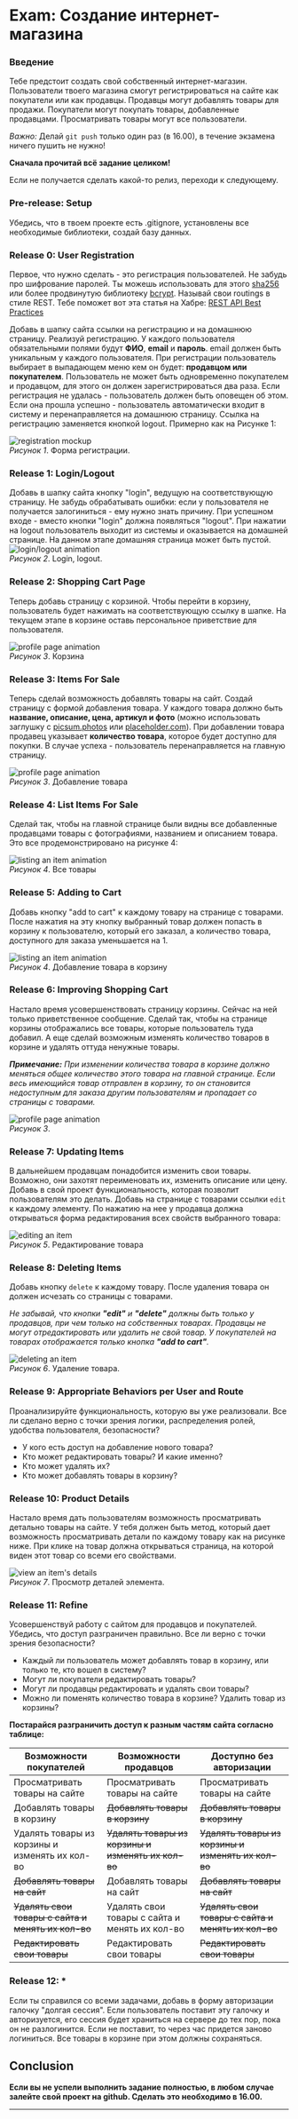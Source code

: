

# Exam: Создание интернет-магазина



### Введение
Тебе предстоит создать свой собственный интернет-магазин. Пользователи твоего магазина смогут регистрироваться на сайте как покупатели или как продавцы. Продавцы могут добавлять товары для продажи. Покупатели могут покупать товары, добавленные продавцами. Просматривать товары могут все пользователи.
<!-- Старайся применить по максимуму все изученные конвенции и стандарты. -->

*Важно:*
Делай `git push` только один раз (в 16.00), в течение экзамена ничего пушить не нужно!

**Сначала прочитай всё задание целиком!**

Если не получается сделать какой-то релиз, переходи к следующему.

### Pre-release: Setup
Убедись, что в твоем проекте есть .gitignore, установлены все необходимые библиотеки, создай базу данных.


### Release 0: User Registration
Первое, что нужно сделать - это регистрация пользователей. Не забудь про шифрование паролей. Ты можешь использовать для этого [sha256](https://www.npmjs.com/package/sha256) или более продвинутую библиотеку [bcrypt](https://www.npmjs.com/package/bcrypt). Называй свои routings в стиле REST. Тебе поможет вот эта статья на Хабре: [REST API Best Practices](https://habr.com/post/351890/)

Добавь в шапку сайта ссылки на регистрацию и на домашнюю страницу. Реализуй регистрацию. У каждого пользователя обязательными полями будут **ФИО**, **email** и **пароль**. email должен быть уникальным у каждого пользователя. При регистрации пользователь выбирает в выпадающем меню кем он будет: **продавцом или покупателем**. Пользователь не может быть одновременно покупателем и продавцом, для этого он должен зарегистрироваться два раза. Если регистрация не удалась - пользователь должен быть оповещен об этом. Если она прошла успешно - пользователь автоматически входит в систему и перенаправляется на домашнюю страницу. Ссылка на регистрацию заменяется кнопкой logout. Примерно как на Рисунке 1:

![registration mockup](readme-assets/1.PNG)  
*Рисунок 1*. Форма регистрации.


### Release 1: Login/Logout
Добавь в шапку сайта кнопку "login", ведущую на соответствующую страницу. Не забудь обрабатывать ошибки: если у пользователя не получается залогиниться - ему нужно знать причину. При успешном входе - вместо кнопки "login" должна появляться "logout". При нажатии на logout пользователь выходит из системы и оказывается на домашней странице. На данном этапе домашняя страница может быть пустой.
![login/logout animation](readme-assets/2.PNG)  
*Рисунок 2*. Login, logout.


### Release 2: Shopping Cart Page
Теперь добавь страницу с корзиной. Чтобы перейти в корзину, пользователь будет нажимать на соответствующую ссылку в шапке. На текущем этапе в корзине оставь персональное приветствие для пользователя.

![profile page animation](readme-assets/3.PNG)  
*Рисунок 3*.  Корзина

### Release 3: Items For Sale
Теперь сделай возможность добавлять товары на сайт. Создай страницу с формой добавления товара. У каждого товара должно быть **название, описание, цена, артикул и фото** (можно использовать заглушку с [picsum.photos](https://picsum.photos/) или [placeholder.com](https://placeholder.com/)). При добавлении товара продавец указывает **количество товара**, которое будет доступно для покупки. В случае успеха - пользователь перенаправляется на главную страницу.

![profile page animation](readme-assets/4.PNG)  
*Рисунок 3*.  Добавление товара

### Release 4: List Items For Sale
Сделай так, чтобы на главной странице были видны все добавленные продавцами товары с фотографиями, названием и описанием товара. Это все продемонстрировано на рисунке 4:


![listing an item animation](readme-assets/5.PNG)  
*Рисунок 4*. Все товары


### Release 5: Adding to Cart
Добавь кнопку "add to cart" к каждому товару на странице с товарами. После нажатия на эту кнопку выбранный товар должен попасть в корзину к пользователю, который его заказал, а количество товара, доступного для заказа уменьшается на 1.


![listing an item animation](readme-assets/6.PNG)  
*Рисунок 4*. Добавление товара в корзину

### Release 6: Improving Shopping Cart
Настало время усовершенствовать страницу корзины. Сейчас на ней только приветственное сообщение. Сделай так, чтобы на странице корзины отображались все товары, которые пользователь туда добавил. А еще сделай возможным изменять количество товаров в корзине и удалять оттуда ненужные товары.


***Примечание:***
*При изменении количества товара в корзине должно меняться общее количество этого товара на главной странице. Если весь имеющийся товар отправлен в корзину, то он становится недоступным для заказа другим пользователям и пропадает со страницы с товарами.*

![profile page animation](readme-assets/7.PNG)  
*Рисунок 3*.  


### Release 7: Updating Items
В дальнейшем продавцам понадобится изменить свои товары. Возможно, они захотят переименовать их, изменить описание или цену. Добавь в свой проект функциональность, которая позволит пользователям это делать.
Добавь на странице с товарами ссылки `edit` к каждому элементу. По нажатию на нее у продавца должна открываться форма редактирования всех свойств выбранного товара:

![editing an item](readme-assets/8.PNG)  
*Рисунок 5*. Редактирование товара


### Release 8: Deleting Items
Добавь кнопку `delete` к каждому товару. После удаления товара он должен исчезать со страницы с товарами.


*Не забывай, что кнопки **"edit"** и **"delete"**  должны быть только у продавцов, при чем только на собственных товарах. Продавцы не могут отредактировать или удалить не свой товар. У покупателей на товарах отображается только кнопка **"add to cart"**.*

![deleting an item](readme-assets/9.PNG)  
*Рисунок 6*.  Удаление товара.


### Release 9:  Appropriate Behaviors per User and Route
Проанализируйте функциональность, которую вы уже реализовали. Все ли сделано верно с точки зрения логики, распределения ролей, удобства пользователя, безопасности?

* У кого есть доступ на добавление нового товара?
* Кто может редактировать товары? И какие именно?
* Кто может удалять их?
* Кто может добавлять товары в корзину?

### Release 10: Product Details
Настало время дать пользователям возможность просматривать детально товары на сайте. У тебя должен быть метод, который дает возможность просматривать детали по каждому товару как на рисунке ниже. При клике на товар должна открываться страница, на которой виден этот товар со всеми его свойствами.

![view an item's details](readme-assets/10.PNG)  
*Рисунок 7*.  Просмотр деталей элемента.


### Release 11:  Refine 
Усовершенствуй работу с сайтом для продавцов и покупателей. Убедись, что доступ разграничен правильно. Все ли верно с точки зрения безопасности?

* Каждый ли пользователь может добавлять товар в корзину, или только те, кто вошел в систему?
* Могут ли покупатели редактировать товары?
* Могут ли продавцы редактировать и удалять свои товары?
* Можно ли поменять количество товара в корзине? Удалить товар из корзины?

**Постарайся разграничить доступ к разным частям сайта согласно таблице:**


Возможности покупателей | Возможности продавцов | Доступно без авторизации
----------------- | -----------------| -----------------
Просматривать товары на сайте | Просматривать товары на сайте | Просматривать товары на сайте
Добавлять товары в корзину | ~~Добавлять товары в корзину~~ | ~~Добавлять товары в корзину~~
Удалять товары из корзины и изменять их кол-во | ~~Удалять товары из корзины и изменять их кол-во~~ | ~~Удалять товары из корзины и изменять их кол-во~~
~~Добавлять товары на сайт~~ | Добавлять товары на сайт | ~~Добавлять товары на сайт~~
~~Удалять свои товары с сайта и менять их кол-во~~ | Удалять свои товары с сайта и менять их кол-во | ~~Удалять свои товары с сайта и менять их кол-во~~
~~Редактировать свои товары~~ | Редактировать свои товары | ~~Редактировать свои товары~~


### Release 12: *
Если ты справился со всеми задачами, добавь в форму авторизации галочку "долгая сессия". Если пользователь поставит эту галочку и авторизуется, его сессия будет храниться на сервере до тех пор, пока он не разлогинится. Если не поставит, то через час придется заново логиниться. Все товары в корзине при этом должны сохраняться.


## Conclusion

**Если вы не успели выполнить задание полностью, в любом случае залейте свой проект на github. Сделать это необходимо в 16.00.**

----
